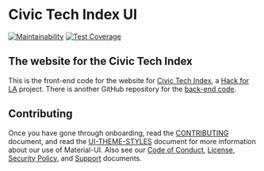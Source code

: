 # Civic Tech Index UI

[![Maintainability](https://api.codeclimate.com/v1/badges/b47b965c7e14ba1c6b32/maintainability)](https://codeclimate.com/github/civictechindex/CTI-website-frontend/maintainability)
[![Test Coverage](https://api.codeclimate.com/v1/badges/b47b965c7e14ba1c6b32/test_coverage)](https://codeclimate.com/github/civictechindex/CTI-website-frontend/test_coverage)

## The website for the Civic Tech Index

This is the front-end code for the website for [Civic Tech Index](http://civictechindex.org/), a [Hack for LA](https://www.hackforla.org/) project. There is another GitHub repository for the [back-end code](https://github.com/civictechindex/CTI-website-backend).

## Contributing

Once you have gone through onboarding, read the [CONTRIBUTING](./CONTRIBUTING.md) document, and read the [UI-THEME-STYLES](./UI-THEME-STYLES.md) document for more information about our use of Material-UI. Also see our [Code of Conduct](./CODEOFCONDUCT.md), [License](./LICENSE), [Security Policy](./SECURITY.md), and [Support](./SUPPORT.md) documents.
<!--stackedit_data:
eyJoaXN0b3J5IjpbNzMwMzkxMjk1XX0=
-->